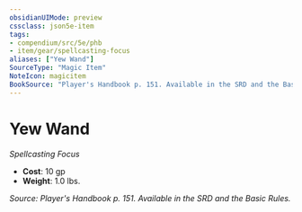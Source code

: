 ```yaml
---
obsidianUIMode: preview
cssclass: json5e-item
tags:
- compendium/src/5e/phb
- item/gear/spellcasting-focus
aliases: ["Yew Wand"]
SourceType: "Magic Item"
NoteIcon: magicitem
BookSource: "Player's Handbook p. 151. Available in the SRD and the Basic Rules."
---
```

# Yew Wand
*Spellcasting Focus*  

- **Cost**: 10 gp
- **Weight**: 1.0 lbs.

*Source: Player's Handbook p. 151. Available in the SRD and the Basic Rules.*